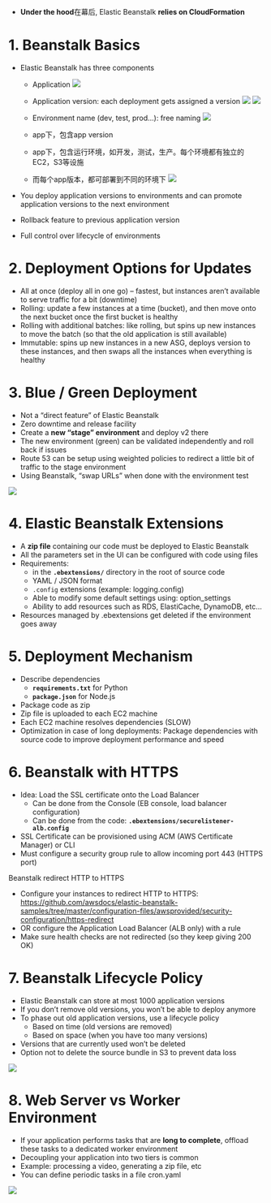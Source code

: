 - **Under the hood**在幕后, Elastic Beanstalk **relies on CloudFormation**

# 1. Beanstalk Basics
- Elastic Beanstalk has three components

  - Application
    ![](https://i.postimg.cc/k4gLp3cL/QQ-20190823151530.png)
  - Application version: each deployment gets assigned a version
    ![](https://i.postimg.cc/Vv72jYbK/image.png)
    ![](https://i.postimg.cc/j2srHg3S/image.png)
  - Environment name (dev, test, prod…): free naming
    ![](https://i.postimg.cc/q7fScDzH/image.png)

  - app下，包含app version
  - app下，包含运行环境，如开发，测试，生产。每个环境都有独立的EC2，S3等设施
  - 而每个app版本，都可部署到不同的环境下
    ![](https://i.postimg.cc/zGdM6Dt5/QQ-20190823155822.png)
    
- You deploy application versions to environments and can promote application versions to the next environment
- Rollback feature to previous application version
- Full control over lifecycle of environments


# 2. Deployment Options for Updates
- All at once (deploy all in one go) – fastest, but instances aren’t available to serve traffic for a bit (downtime)
- Rolling: update a few instances at a time (bucket), and then move onto the next bucket once the first bucket is healthy
- Rolling with additional batches: like rolling, but spins up new instances to move the batch (so that the old application is still available)
- Immutable: spins up new instances in a new ASG, deploys version to these instances, and then swaps all the instances when everything is healthy

# 3. Blue / Green Deployment
- Not a “direct feature” of Elastic Beanstalk
- Zero downtime and release facility
- Create a **new “stage” environment** and deploy v2 there
- The new environment (green) can be validated independently and roll back if issues
- Route 53 can be setup using weighted policies to redirect a little bit of traffic to the stage environment
- Using Beanstalk, “swap URLs” when done with the environment test

![](https://i.postimg.cc/rp74wby3/QQ-20190823160759.png)

# 4. Elastic Beanstalk Extensions
- A **zip file** containing our code must be deployed to Elastic Beanstalk
- All the parameters set in the UI can be configured with code using files
- Requirements:
  - in the **`.ebextensions/`** directory in the root of source code
  - YAML / JSON format
  - `.config` extensions (example: logging.config)
  - Able to modify some default settings using: option_settings
  - Ability to add resources such as RDS, ElastiCache, DynamoDB, etc…
- Resources managed by .ebextensions get deleted if the environment goes away

# 5. Deployment Mechanism
- Describe dependencies
  - **`requirements.txt`** for Python
  - **`package.json`** for Node.js
- Package code as zip
- Zip file is uploaded to each EC2 machine
- Each EC2 machine resolves dependencies (SLOW)
- Optimization in case of long deployments: Package dependencies with source code to improve deployment performance and speed

# 6. Beanstalk with HTTPS
- Idea: Load the SSL certificate onto the Load Balancer
  - Can be done from the Console (EB console, load balancer configuration)
    ![]()
  - Can be done from the code: **`.ebextensions/securelistener-alb.config`**
- SSL Certificate can be provisioned using ACM (AWS Certificate Manager) or CLI
- Must configure a security group rule to allow incoming port 443 (HTTPS port)

Beanstalk redirect HTTP to HTTPS
- Configure your instances to redirect HTTP to HTTPS: https://github.com/awsdocs/elastic-beanstalk-samples/tree/master/configuration-files/awsprovided/security-configuration/https-redirect
- OR configure the Application Load Balancer (ALB only) with a rule
- Make sure health checks are not redirected (so they keep giving 200 OK)

# 7. Beanstalk Lifecycle Policy
- Elastic Beanstalk can store at most 1000 application versions
- If you don’t remove old versions, you won’t be able to deploy anymore
- To phase out old application versions, use a lifecycle policy
  - Based on time (old versions are removed)
  - Based on space (when you have too many versions)
- Versions that are currently used won’t be deleted
- Option not to delete the source bundle in S3 to prevent data loss

![](https://i.postimg.cc/1t8Rd5pN/QQ-20190823162537.png)

# 8. Web Server vs Worker Environment
- If your application performs tasks that are **long to complete**, offload these tasks to a dedicated worker environment
- Decoupling your application into two tiers is common
- Example: processing a video, generating a zip file, etc
- You can define periodic tasks in a file cron.yaml

![](https://i.postimg.cc/D0cNd18Q/image.png)






















